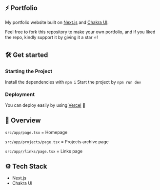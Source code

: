 
## ⚡ Portfolio

My portfolio website built on [Next.js](https://nextjs.org/docs/) and [Chakra UI](https://chakra-ui.com/docs).

Feel free to fork this repository to make your own portfolio, and if you liked the repo, kindly support it by giving it a star ⭐!

## 🛠 Get started

### Starting the Project
Install the dependencies with `npm i`
Start the project by `npm run dev`
  
### Deployment
You can deploy easily by using [Vercel](https://vercel.com/) 🎉
  
## 📌 Overview
`src/app/page.tsx` = Homepage

`src/app/projects/page.tsx` = Projects archive page

`src/app//links/page.tsx` = Links page

## ⚙ Tech Stack
- Next.js
- Chakra UI

